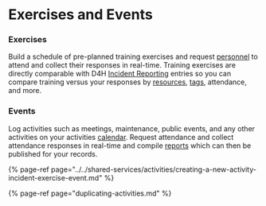 # Exercises and Events

### Exercises

Build a schedule of pre-planned training exercises and request [personnel](../../incident-management/personnel.md) to attend and collect their responses in real-time. Training exercises are directly comparable with D4H [Incident Reporting](../../incident-reporting/getting-started.md) entries so you can compare training versus your responses by [resources](../../shared-services/resources.md), [tags](../../shared-services/tags.md), attendance, and more.

### Events

Log activities such as meetings, maintenance, public events, and any other activities on your activities [calendar](../calendar.md). Request attendance and collect attendance responses in real-time and compile [reports](../../shared-services/reports.md) which can then be published for your records.  


{% page-ref page="../../shared-services/activities/creating-a-new-activity-incident-exercise-event.md" %}

{% page-ref page="duplicating-activities.md" %}

